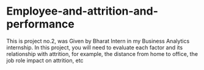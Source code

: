 # Employee-and-attrition-and-performance
This is project no.2, was Given by Bharat Intern in my Business Analytics internship.
In this project, you will need to evaluate each factor
and its relationship with attrition, for
example, the distance from home to
office, the job role impact on attrition, etc
